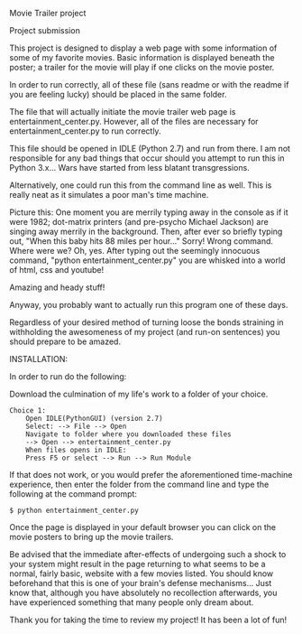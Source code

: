 Movie Trailer project

Project submission

This project is designed to display a web page with some information of some of my favorite movies. Basic information is displayed beneath the poster; a trailer for the movie will play if one clicks on the movie poster.


In order to run correctly, all of these file (sans readme or with the readme if you are feeling lucky) should be placed in the same folder.

The file that will actually initiate the movie trailer web page is entertainment_center.py. However, all of the files are necessary for entertainment_center.py to run correctly.

This file should be opened in IDLE (Python 2.7) and run from there. I am not responsible for any bad things that occur should you attempt to run this in Python 3.x... Wars have started from less blatant transgressions.

Alternatively, one could run this from the command line as well. This is really neat as it simulates a poor man's time machine.

Picture this:
	One moment you are merrily typing away in the console as if it were 1982; dot-matrix printers (and pre-psycho Michael Jackson) are singing away merrily in the background. Then, after ever so briefly typing out, "When this baby hits 88 miles per hour..." Sorry! Wrong command. Where were we? Oh, yes. After typing out the seemingly innocuous command, "python entertainment_center.py" you are whisked into a world of html, css and youtube!

Amazing and heady stuff!

Anyway, you probably want to actually run this program one of these days.

Regardless of your desired method of turning loose the bonds straining in withholding the awesomeness of my project (and run-on sentences) you should prepare to be amazed.

INSTALLATION:

In order to run do the following:

Download the culmination of my life's work to a folder of your choice.

	Choice 1:
		Open IDLE(PythonGUI) (version 2.7)
		Select: --> File --> Open
		Navigate to folder where you downloaded these files
		--> Open --> entertainment_center.py
		When files opens in IDLE:
		Press F5 or select --> Run --> Run Module

If that does not work, or you would prefer the aforementioned time-machine experience, then enter the folder from the command line and type the following at the command prompt:

	$ python entertainment_center.py

Once the page is displayed in your default browser you can click on the movie posters to bring up the movie trailers.

Be advised that the immediate after-effects of undergoing such a shock to your system might result in the page returning to what seems to be a normal, fairly basic, website with a few movies listed. You should know beforehand that this is one of your brain's defense mechanisms... Just know that, although you have absolutely no recollection afterwards, you have experienced something that many people only dream about.

Thank you for taking the time to review my project! It has been a lot of fun!
